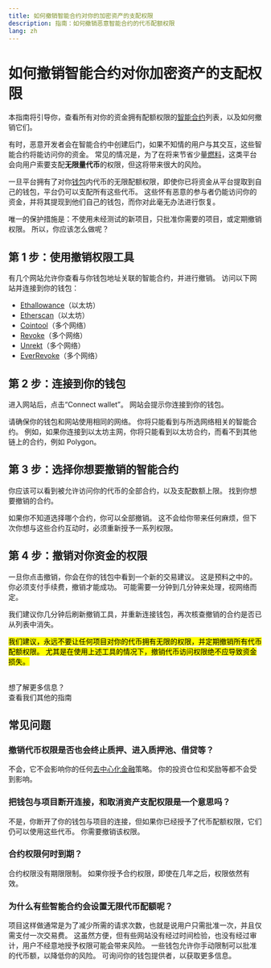 ```yaml
---
title: 如何撤销智能合约对你的加密资产的支配权限
description: 指南：如何撤销恶意智能合约的代币配额权限
lang: zh
---
```


# 如何撤销智能合约对你加密资产的支配权限

本指南将引导你，查看所有对你的资金拥有配额权限的[智能合约](/glossary/#smart-contract)列表，以及如何撤销它们。

有时，恶意开发者会在智能合约中创建后门，如果不知情的用户与其交互，这些智能合约将能访问你的资金。 常见的情况是，为了在将来节省少量[燃料](/glossary/#gas)，这类平台会向用户索要支配**无限量代币**的权限，但这将带来很大的风险。

一旦平台拥有了对你[钱包](/glossary/#wallet)内代币的无限配额权限，即使你已将资金从平台提取到自己的钱包，平台仍可以支配所有这些代币。 这些怀有恶意的参与者仍能访问你的资金，并将其提现到他们自己的钱包，而你对此毫无办法进行恢复。

唯一的保护措施是：不使用未经测试的新项目，只批准你需要的项目，或定期撤销权限。 所以，你应该怎么做呢？

## 第 1 步：使用撤销权限工具

有几个网站允许你查看与你钱包地址关联的智能合约，并进行撤销。 访问以下网站并连接到你的钱包：

- [Ethallowance](https://ethallowance.com/)（以太坊）
- [Etherscan](https://etherscan.io/tokenapprovalchecker)（以太坊）
- [Cointool](https://cointool.app/approve/eth)（多个网络）
- [Revoke](https://revoke.cash/)（多个网络）
- [Unrekt](https://app.unrekt.net/)（多个网络）
- [EverRevoke](https://everrise.com/everrevoke/)（多个网络）

## 第 2 步：连接到你的钱包

进入网站后，点击“Connect wallet”。 网站会提示你连接到你的钱包。

请确保你的钱包和网站使用相同的网络。 你将只能看到与所选网络相关的智能合约。 例如，如果你连接到以太坊主网，你将只能看到以太坊合约，而看不到其他链上的合约，例如 Polygon。

## 第 3 步：选择你想要撤销的智能合约

你应该可以看到被允许访问你的代币的全部合约，以及支配数额上限。 找到你想要撤销的合约。

如果你不知道选择哪个合约，你可以全部撤销。 这不会给你带来任何麻烦，但下次你想与这些合约互动时，必须重新授予一系列权限。

## 第 4 步：撤销对你资金的权限

一旦你点击撤销，你会在你的钱包中看到一个新的交易建议。 这是预料之中的。 你必须支付手续费，撤销才能成功。 可能需要一分钟到几分钟来处理，视网络而定。

我们建议你几分钟后刷新撤销工具，并重新连接钱包，再次核查撤销的合约是否已从列表中消失。

<mark>我们建议，永远不要让任何项目对你的代币拥有无限的权限，并定期撤销所有代币配额权限。 尤其是在使用上述工具的情况下，撤销代币访问权限绝不应导致资金损失。</mark>

 <br />

<Alert className="justify-between">
  <AlertEmoji text=":eyes:" />
  <div>想了解更多信息？</div>
  <ButtonLink href="/guides/">
    查看我们其他的指南
  </ButtonLink>
</Alert>

## 常见问题

### 撤销代币权限是否也会终止质押、进入质押池、借贷等？

不会，它不会影响你的任何[去中心化金融](/glossary/#defi)策略。 你的投资仓位和奖励等都不会受到影响。

### 把钱包与项目断开连接，和取消资产支配权限是一个意思吗？

不是，你断开了你的钱包与项目的连接，但如果你已经授予了代币配额权限，它们仍可以使用这些代币。 你需要撤销该权限。

### 合约权限何时到期？

合约权限没有期限限制。 如果你授予合约权限，即使在几年之后，权限依然有效。

### 为什么有些智能合约会设置无限代币配额呢？

项目这样做通常是为了减少所需的请求次数，也就是说用户只需批准一次，并且仅需支付一次交易费。 这虽然方便，但有些网站没有经过时间检验，也没有经过审计，用户不经意地授予权限可能会带来风险。 一些钱包允许你手动限制可以批准的代币额，以降低你的风险。 可询问你的钱包提供者，以获取更多信息。

